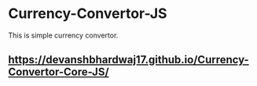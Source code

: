 # Currency-Convertor-JS
This is simple currency convertor.
## https://devanshbhardwaj17.github.io/Currency-Convertor-Core-JS/
